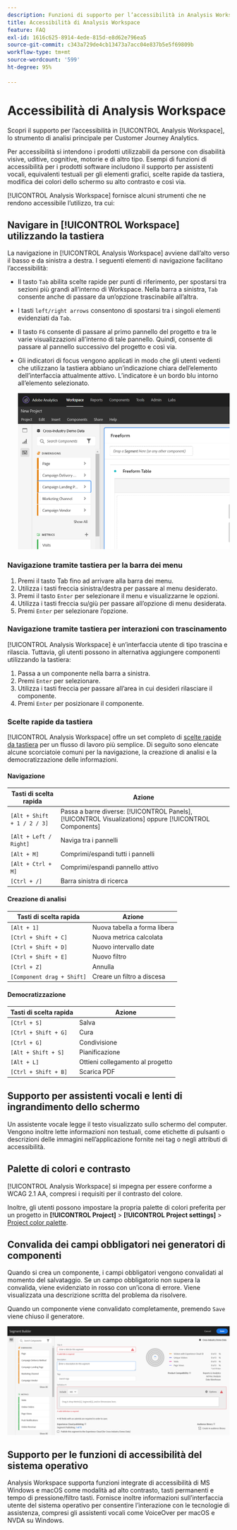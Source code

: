 ```yaml
---
description: Funzioni di supporto per l’accessibilità in Analysis Workspace
title: Accessibilità di Analysis Workspace
feature: FAQ
exl-id: 1616c625-8914-4ede-815d-e8d62e796ea5
source-git-commit: c343a729de4cb13473a7acc04e837b5e5f69809b
workflow-type: tm+mt
source-wordcount: '599'
ht-degree: 95%

---
```


# Accessibilità di Analysis Workspace

Scopri il supporto per l’accessibilità in [!UICONTROL Analysis Workspace], lo strumento di analisi principale per Customer Journey Analytics.

Per accessibilità si intendono i prodotti utilizzabili da persone con disabilità visive, uditive, cognitive, motorie e di altro tipo. Esempi di funzioni di accessibilità per i prodotti software includono il supporto per assistenti vocali, equivalenti testuali per gli elementi grafici, scelte rapide da tastiera, modifica dei colori dello schermo su alto contrasto e così via.

[!UICONTROL Analysis Workspace] fornisce alcuni strumenti che ne rendono accessibile l’utilizzo, tra cui:

## Navigare in [!UICONTROL Workspace] utilizzando la tastiera

La navigazione in [!UICONTROL Analysis Workspace] avviene dall’alto verso il basso e da sinistra a destra. I seguenti elementi di navigazione facilitano l’accessibilità:

* Il tasto `Tab` abilita scelte rapide per punti di riferimento, per spostarsi tra sezioni più grandi all’interno di Workspace. Nella barra a sinistra, `Tab` consente anche di passare da un’opzione trascinabile all’altra.
* I tasti `left/right arrows` consentono di spostarsi tra i singoli elementi evidenziati da `Tab`.
* Il tasto `F6` consente di passare al primo pannello del progetto e tra le varie visualizzazioni all’interno di tale pannello. Quindi, consente di passare al pannello successivo del progetto e così via.
* Gli indicatori di focus vengono applicati in modo che gli utenti vedenti che utilizzano la tastiera abbiano un’indicazione chiara dell’elemento dell’interfaccia attualmente attivo. L’indicatore è un bordo blu intorno all’elemento selezionato.

  ![Tabella a forma libera che mostra un indicatore di stato attivo con un bordo blu attorno alla tabella a forma libera.](assets/focus-indicator.png)

### Navigazione tramite tastiera per la barra dei menu

1. Premi il tasto Tab fino ad arrivare alla barra dei menu.
1. Utilizza i tasti freccia sinistra/destra per passare al menu desiderato.
1. Premi il tasto `Enter` per selezionare il menu e visualizzarne le opzioni.
1. Utilizza i tasti freccia su/giù per passare all’opzione di menu desiderata.
1. Premi `Enter` per selezionare l’opzione.

### Navigazione tramite tastiera per interazioni con trascinamento

[!UICONTROL Analysis Workspace] è un’interfaccia utente di tipo trascina e rilascia. Tuttavia, gli utenti possono in alternativa aggiungere componenti utilizzando la tastiera:

1. Passa a un componente nella barra a sinistra.
1. Premi `Enter` per selezionare.
1. Utilizza i tasti freccia per passare all’area in cui desideri rilasciare il componente.
1. Premi `Enter` per posizionare il componente.

### Scelte rapide da tastiera

[!UICONTROL Analysis Workspace] offre un set completo di [scelte rapide da tastiera](https://experienceleague.adobe.com/docs/analytics/analyze/analysis-workspace/build-workspace-project/fa-shortcut-keys.html?lang=it) per un flusso di lavoro più semplice. Di seguito sono elencate alcune scorciatoie comuni per la navigazione, la creazione di analisi e la democratizzazione delle informazioni.

#### Navigazione

| Tasti di scelta rapida | Azione |
| --- | --- |
| `[Alt + Shift + 1 / 2 / 3]` | Passa a barre diverse: [!UICONTROL Panels], [!UICONTROL Visualizations] oppure [!UICONTROL Components] |
| `[Alt + Left / Right]` | Naviga tra i pannelli |
| `[Alt + M]` | Comprimi/espandi tutti i pannelli |
| `[Alt + Ctrl + M]` | Comprimi/espandi pannello attivo |
| `[Ctrl + /]` | Barra sinistra di ricerca |

#### Creazione di analisi

| Tasti di scelta rapida | Azione |
| --- | --- |
| `[Alt + 1]` | Nuova tabella a forma libera |
| `[Ctrl + Shift + C]` | Nuova metrica calcolata |
| `[Ctrl + Shift + D]` | Nuovo intervallo date |
| `[Ctrl + Shift + E]` | Nuovo filtro |
| `[Ctrl + Z]` | Annulla |
| `[Component drag + Shift]` | Creare un filtro a discesa |

#### Democratizzazione

| Tasti di scelta rapida | Azione |
| --- | --- |
| `[Ctrl + S]` | Salva |
| `[Ctrl + Shift + G]` | Cura |
| `[Ctrl + G]` | Condivisione |
| `[Alt + Shift + S]` | Pianificazione |
| `[Alt + L]` | Ottieni collegamento al progetto |
| `[Ctrl + Shift + B]` | Scarica PDF |

## Supporto per assistenti vocali e lenti di ingrandimento dello schermo

Un assistente vocale legge il testo visualizzato sullo schermo del computer. Vengono inoltre lette informazioni non testuali, come etichette di pulsanti o descrizioni delle immagini nell’applicazione fornite nei tag o negli attributi di accessibilità.

## Palette di colori e contrasto

[!UICONTROL Analysis Workspace] si impegna per essere conforme a WCAG 2.1 AA, compresi i requisiti per il contrasto del colore.

Inoltre, gli utenti possono impostare la propria palette di colori preferita per un progetto in **[!UICONTROL Project]** > **[!UICONTROL Project settings]** > [Project color palette](https://experienceleague.adobe.com/docs/analytics/analyze/analysis-workspace/build-workspace-project/color-palettes.html?lang=it).

## Convalida dei campi obbligatori nei generatori di componenti

Quando si crea un componente, i campi obbligatori vengono convalidati al momento del salvataggio. Se un campo obbligatorio non supera la convalida, viene evidenziato in rosso con un’icona di errore. Viene visualizzata una descrizione scritta del problema da risolvere.

Quando un componente viene convalidato completamente, premendo `Save` viene chiuso il generatore.

![Generatore di segmenti e indicatore di convalida degli errori.](assets/error-validation.png)

## Supporto per le funzioni di accessibilità del sistema operativo

Analysis Workspace supporta funzioni integrate di accessibilità di MS Windows e macOS come modalità ad alto contrasto, tasti permanenti e tempo di pressione/filtro tasti. Fornisce inoltre informazioni sull’interfaccia utente del sistema operativo per consentire l’interazione con le tecnologie di assistenza, compresi gli assistenti vocali come VoiceOver per macOS e NVDA su Windows.
